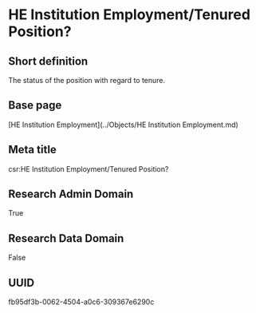 # HE Institution Employment/Tenured Position?
## Short definition
The status of the position with regard to tenure.
## Base page
[HE Institution Employment](../Objects/HE Institution Employment.md)
## Meta title
csr:HE Institution Employment/Tenured Position?
## Research Admin Domain
True
## Research Data Domain
False
## UUID
fb95df3b-0062-4504-a0c6-309367e6290c
